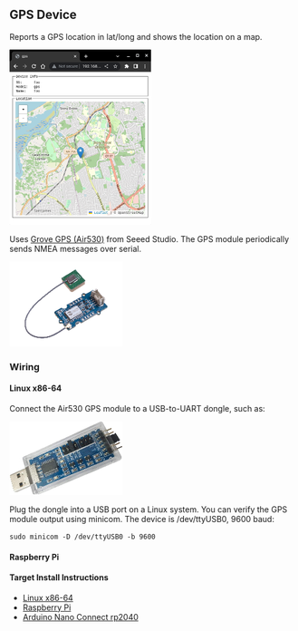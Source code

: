 ## GPS Device

Reports a GPS location in lat/long and shows the location on a map.

![](images/view.webp)

Uses [Grove GPS (Air530)](https://www.seeedstudio.com/Grove-GPS-Air530-p-4584.html) from Seeed Studio.  The GPS module periodically sends NMEA messages over serial.

![](images/air530.webp)

### Wiring

#### Linux x86-64

Connect the Air530 GPS module to a USB-to-UART dongle, such as:

![](images/usb-uart.jpg)

Plug the dongle into a USB port on a Linux system.  You can verify the GPS module output using minicom.  The device is /dev/ttyUSB0, 9600 baud:

```
sudo minicom -D /dev/ttyUSB0 -b 9600
```

#### Raspberry Pi




#### Target Install Instructions

- [Linux x86-64](./README-x86_64.md)
- [Raspberry Pi](README-rpi.md)
- [Arduino Nano Connect rp2040](README-nano_rp2040.md)

